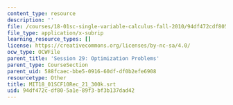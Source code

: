 ```yaml
---
content_type: resource
description: ''
file: /courses/18-01sc-single-variable-calculus-fall-2010/94df472cdf805a1e89f3bf3b137dad42_MIT18_01SCF10Rec_21_300k.vtt
file_type: application/x-subrip
learning_resource_types: []
license: https://creativecommons.org/licenses/by-nc-sa/4.0/
ocw_type: OCWFile
parent_title: 'Session 29: Optimization Problems'
parent_type: CourseSection
parent_uid: 588fcaec-bbe5-0916-60df-df0b2efe6908
resourcetype: Other
title: MIT18_01SCF10Rec_21_300k.srt
uid: 94df472c-df80-5a1e-89f3-bf3b137dad42
---
```

